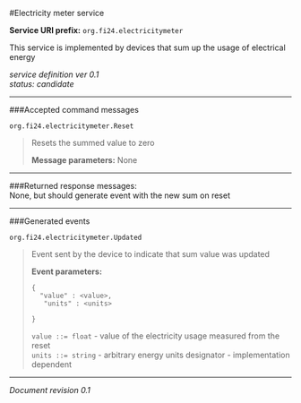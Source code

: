 #Electricity meter service

**Service URI prefix:**    `org.fi24.electricitymeter`  

This service is implemented by devices that sum up the usage of electrical energy

*service definition ver 0.1*   
*status: candidate*   

---

###Accepted command messages

`org.fi24.electricitymeter.Reset`  
> Resets the summed value to zero  
> 
> **Message parameters:** None   

---

###Returned response messages:  
None, but should generate event with the new sum on reset  

---

###Generated events

`org.fi24.electricitymeter.Updated`  
> Event sent by the device to indicate that sum value was updated  
> 
> **Event parameters:**   
>```
>{  
>   "value" : <value>,
>    "units" : <units>
>
>}
>```
> `value ::= float` - value of the electricity usage measured from the reset  
> `units ::= string` - arbitrary energy units designator - implementation dependent


---

*Document revision 0.1*

